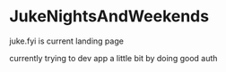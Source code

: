 # JukeNightsAndWeekends

juke.fyi is current landing page

currently trying to dev app a little bit by doing good auth
